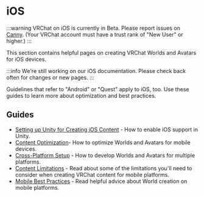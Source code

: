 # iOS

:::warning
VRChat on iOS is currently in Beta. Please report issues on [Canny](https://feedback.vrchat.com/ios-mobile-beta). (Your VRChat account must have a trust rank of "New User" or higher.)
:::

This section contains helpful pages on creating VRChat Worlds and Avatars for iOS devices.

:::info
We're still working on our iOS documentation. Please check back often for changes or new pages.
:::

Guidelines that refer to "Android" or "Quest" apply to iOS, too. Use these guides to learn more about optimization and best practices.

## Guides
- [Setting up Unity for Creating iOS Content](/platforms/iOS/setting-up-unity-for-creating-ios-content) - How to enable iOS support in Unity.
- [Content Optimization](/platforms/android/quest-content-optimization)- How to optimize Worlds and Avatars for mobile devices.
- [Cross-Platform Setup](/platforms/android/cross-platform-setup) - How to develop Worlds and Avatars for multiple platforms.
- [Content Limitations](/platforms/android/quest-content-limitations) - Read about some of the limitations you'll need to consider when creating VRChat content for mobile platforms.
- [Mobile Best Practices](/platforms/android/android-best-practices) - Read helpful advice about World creation on mobile platforms.